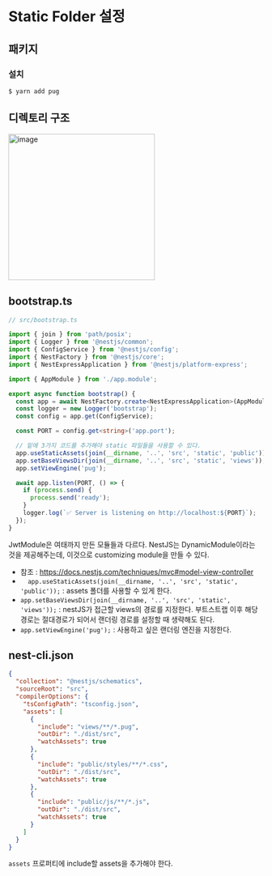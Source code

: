 # Static Folder 설정

## 패키지

### 설치

```shell
$ yarn add pug
```

## 디렉토리 구조

<img width="289" alt="image" src="https://user-images.githubusercontent.com/33750210/179892991-e7d3d4e7-1185-4239-be2e-8bc0833f676d.png">

## bootstrap.ts

```typescript
// src/bootstrap.ts

import { join } from 'path/posix';
import { Logger } from '@nestjs/common';
import { ConfigService } from '@nestjs/config';
import { NestFactory } from '@nestjs/core';
import { NestExpressApplication } from '@nestjs/platform-express';

import { AppModule } from './app.module';

export async function bootstrap() {
  const app = await NestFactory.create<NestExpressApplication>(AppModule);
  const logger = new Logger('bootstrap');
  const config = app.get(ConfigService);

  const PORT = config.get<string>('app.port');

  // 밑에 3가지 코드를 추가해야 static 파일들을 사용할 수 있다.
  app.useStaticAssets(join(__dirname, '..', 'src', 'static', 'public'));
  app.setBaseViewsDir(join(__dirname, '..', 'src', 'static', 'views'));
  app.setViewEngine('pug');

  await app.listen(PORT, () => {
    if (process.send) {
      process.send('ready');
    }
    logger.log(`✅ Server is listening on http://localhost:${PORT}`);
  });
}

```

  JwtModule은 여태까지 만든 모듈들과 다르다. NestJS는 DynamicModule이라는 것을 제공해주는데, 이것으로 customizing module을 만들 수 있다.

* 참조 : https://docs.nestjs.com/techniques/mvc#model-view-controller
* `  app.useStaticAssets(join(__dirname, '..', 'src', 'static', 'public'));` :  assets 폴더를 사용할 수 있게 한다.
* `app.setBaseViewsDir(join(__dirname, '..', 'src', 'static', 'views'));` :  nestJS가 접근할 views의 경로를 지정한다. 부트스트랩 이후 해당 경로는 절대경로가 되어서 랜더링 경로를 설정할 때 생략해도 된다.
* `app.setViewEngine('pug');` : 사용하고 싶은 랜더링 엔진을 지정한다.

## nest-cli.json

```json
{
  "collection": "@nestjs/schematics",
  "sourceRoot": "src",
  "compilerOptions": {
    "tsConfigPath": "tsconfig.json",
    "assets": [
      {
        "include": "views/**/*.pug",
        "outDir": "./dist/src",
        "watchAssets": true
      },
      {
        "include": "public/styles/**/*.css",
        "outDir": "./dist/src",
        "watchAssets": true
      },
      {
        "include": "public/js/**/*.js",
        "outDir": "./dist/src",
        "watchAssets": true
      }
    ]
  }
}
```

`assets` 프로퍼티에 include할 assets을 추가해야 한다.

